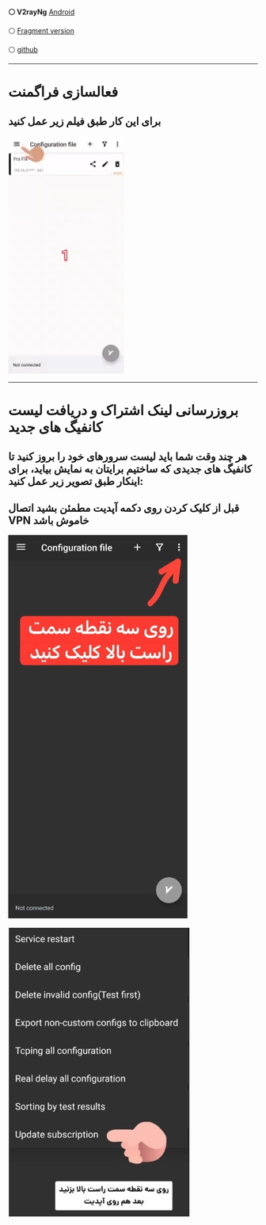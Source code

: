 

**⚪  V2rayNg**  [Android](https://github.com/2dust/v2rayNG/releases/download/1.8.12/v2rayNG_1.8.12.apk) 

⚪ [ Fragment  version](https://github.com/2dust/v2rayNG/releases/download/1.8.16/v2rayNG_1.8.16.apk)

⚪ [github](https://github.com/2dust/v2rayNG/releases) 

---

<h1>فعالسازی فراگمنت</h1>

## برای این کار طبق فیلم زیر عمل کنید 


![alt text](/image/fragmentv2ray.gif "Title")


---









<h1>بروزرسانی لینک اشتراک و دریافت لیست کانفیگ های جدید</h1>

## هر چند وقت شما باید لیست سرورهای خود را بروز کنید تا کانفیگ های جدیدی که ساختیم برایتان به نمایش بیاید، برای اینکار طبق تصویر زیر عمل کنید: 

## قبل از کلیک کردن روی دکمه آپدیت مطمئن بشید اتصال VPN خاموش باشد

![alt text](/image/v2rayupdate1.jpg "Title")

![alt text](/image/v2rayupdate2.jpg "Title")



